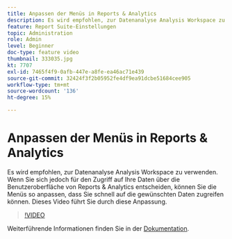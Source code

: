 ```yaml
---
title: Anpassen der Menüs in Reports & Analytics
description: Es wird empfohlen, zur Datenanalyse Analysis Workspace zu verwenden. Wenn Sie sich jedoch für den Zugriff auf Ihre Daten über die Benutzeroberfläche von Reports & Analytics entscheiden, können Sie die Menüs so anpassen, dass Sie schnell auf die gewünschten Daten zugreifen können. Dieses Video führt Sie durch diese Anpassung.
feature: Report Suite-Einstellungen
topic: Administration
role: Admin
level: Beginner
doc-type: feature video
thumbnail: 333035.jpg
kt: 7707
exl-id: 7465f4f9-0afb-447e-a8fe-ea46ac71e439
source-git-commit: 32424f3f2b05952fe4df9ea91dcbe51684cee905
workflow-type: tm+mt
source-wordcount: '136'
ht-degree: 15%

---
```


# Anpassen der Menüs in Reports &amp; Analytics

Es wird empfohlen, zur Datenanalyse Analysis Workspace zu verwenden. Wenn Sie sich jedoch für den Zugriff auf Ihre Daten über die Benutzeroberfläche von Reports &amp; Analytics entscheiden, können Sie die Menüs so anpassen, dass Sie schnell auf die gewünschten Daten zugreifen können. Dieses Video führt Sie durch diese Anpassung.

>[!VIDEO](https://video.tv.adobe.com/v/333035/?quality=12&learn=on)

Weiterführende Informationen finden Sie in der [Dokumentation](https://experienceleague.adobe.com/docs/analytics/admin/admin-tools/customize-menus.html).
